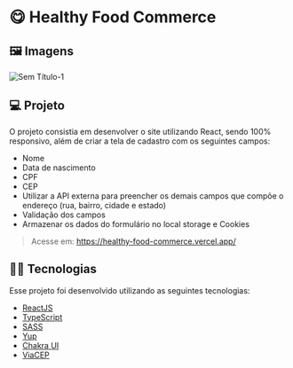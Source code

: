 # 😋 Healthy Food Commerce
## 🖼 Imagens
![Sem Título-1](https://user-images.githubusercontent.com/70612836/127203110-cf01bdeb-c8ba-4b26-9c01-7972342fd062.jpg)

## 💻 Projeto
O projeto consistia em desenvolver o site utilizando React, sendo 100% responsivo, além de criar a tela de cadastro com os seguintes campos: 
- Nome
- Data de nascimento
- CPF
- CEP
- Utilizar a API externa para preencher os demais campos que compõe o endereço (rua, bairro, cidade e estado)
- Validação dos campos
- Armazenar os dados do formulário no local storage e Cookies
> Acesse em: https://healthy-food-commerce.vercel.app/

## 👩‍💻 Tecnologias

Esse projeto foi desenvolvido utilizando as seguintes tecnologias: 
- [ReactJS](https://reactjs.org)
- [TypeScript](https://www.typescriptlang.org/)
- [SASS](https://sass-lang.com/)
- [Yup](https://github.com/jquense/yup)
- [Chakra UI](https://chakra-ui.com/)
- [ViaCEP](https://viacep.com.br/)

